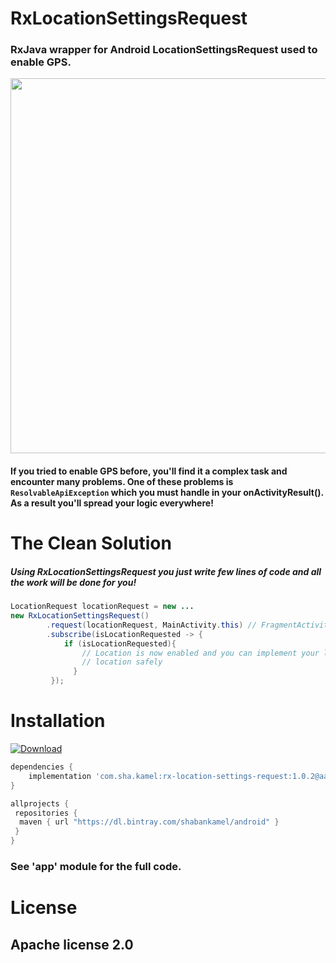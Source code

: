 
# RxLocationSettingsRequest
###  RxJava wrapper for Android LocationSettingsRequest used to enable GPS.

<img src="https://github.com/ShabanKamell/RxLocationSettingsRequest/blob/master/blob/master/raw/sample.png" height="600">

#### If you tried to enable GPS before, you'll find it a complex task and encounter many problems. One of these problems is ` ResolvableApiException` which you must handle in your onActivityResult(). As a result you'll spread your logic everywhere!

# The Clean Solution
##### Using RxLocationSettingsRequest you just write few lines of code and all the work will be done for you!

```java
LocationRequest locationRequest = new ...
new RxLocationSettingsRequest()  
        .request(locationRequest, MainActivity.this) // FragmentActivity
        .subscribe(isLocationRequested -> {  
            if (isLocationRequested){  
                // Location is now enabled and you can implement your logic of  
                // location safely  
              }  
         });
```

# Installation
[ ![Download](https://api.bintray.com/packages/shabankamel/android/rxlocationsettingsrequest/images/download.svg) ](https://bintray.com/shabankamel/android/rxlocationsettingsrequest/_latestVersion)
```groovy
dependencies {
    implementation 'com.sha.kamel:rx-location-settings-request:1.0.2@aar'
}

allprojects {
 repositories { 
  maven { url "https://dl.bintray.com/shabankamel/android" } 
 }
}
```

### See 'app' module for the full code.

# License

## Apache license 2.0
